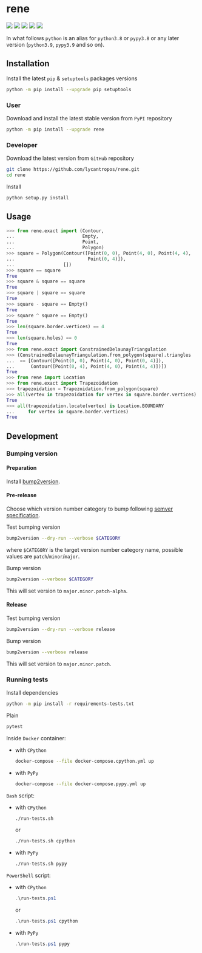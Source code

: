 rene
====

[![](https://github.com/lycantropos/rene/actions/workflows/ci.yml/badge.svg?branch=master)](https://github.com/lycantropos/rene/actions/workflows/ci.yml "Github Actions")
[![](https://codecov.io/gh/lycantropos/rene/branch/master/graph/badge.svg)](https://codecov.io/gh/lycantropos/rene "Codecov")
[![](https://img.shields.io/github/license/lycantropos/rene.svg)](https://github.com/lycantropos/rene/blob/master/LICENSE "License")
[![](https://badge.fury.io/py/rene.svg)](https://badge.fury.io/py/rene "PyPI")
[![](https://img.shields.io/crates/v/rene.svg)](https://crates.io/crates/rene "crates.io")

In what follows `python` is an alias for `python3.8` or `pypy3.8`
or any later version (`python3.9`, `pypy3.9` and so on).

Installation
------------

Install the latest `pip` & `setuptools` packages versions
```bash
python -m pip install --upgrade pip setuptools
```

### User

Download and install the latest stable version from `PyPI` repository
```bash
python -m pip install --upgrade rene
```

### Developer

Download the latest version from `GitHub` repository
```bash
git clone https://github.com/lycantropos/rene.git
cd rene
```

Install
```bash
python setup.py install
```

Usage
-----

```python
>>> from rene.exact import (Contour,
...                         Empty,
...                         Point,
...                         Polygon)
>>> square = Polygon(Contour([Point(0, 0), Point(4, 0), Point(4, 4),
...                           Point(0, 4)]),
...                  [])
>>> square == square
True
>>> square & square == square
True
>>> square | square == square
True
>>> square - square == Empty()
True
>>> square ^ square == Empty()
True
>>> len(square.border.vertices) == 4
True
>>> len(square.holes) == 0
True
>>> from rene.exact import ConstrainedDelaunayTriangulation
>>> (ConstrainedDelaunayTriangulation.from_polygon(square).triangles
...  == [Contour([Point(0, 0), Point(4, 0), Point(0, 4)]),
...      Contour([Point(0, 4), Point(4, 0), Point(4, 4)])])
True
>>> from rene import Location
>>> from rene.exact import Trapezoidation
>>> trapezoidation = Trapezoidation.from_polygon(square)
>>> all(vertex in trapezoidation for vertex in square.border.vertices)
True
>>> all(trapezoidation.locate(vertex) is Location.BOUNDARY
...     for vertex in square.border.vertices)
True

```

Development
-----------

### Bumping version

#### Preparation

Install
[bump2version](https://github.com/c4urself/bump2version#installation).

#### Pre-release

Choose which version number category to bump following [semver
specification](http://semver.org/).

Test bumping version
```bash
bump2version --dry-run --verbose $CATEGORY
```

where `$CATEGORY` is the target version number category name, possible
values are `patch`/`minor`/`major`.

Bump version
```bash
bump2version --verbose $CATEGORY
```

This will set version to `major.minor.patch-alpha`. 

#### Release

Test bumping version
```bash
bump2version --dry-run --verbose release
```

Bump version
```bash
bump2version --verbose release
```

This will set version to `major.minor.patch`.

### Running tests

Install dependencies
```bash
python -m pip install -r requirements-tests.txt
```

Plain
```bash
pytest
```

Inside `Docker` container:
- with `CPython`
  ```bash
  docker-compose --file docker-compose.cpython.yml up
  ```
- with `PyPy`
  ```bash
  docker-compose --file docker-compose.pypy.yml up
  ```

`Bash` script:
- with `CPython`
  ```bash
  ./run-tests.sh
  ```
  or
  ```bash
  ./run-tests.sh cpython
  ```

- with `PyPy`
  ```bash
  ./run-tests.sh pypy
  ```

`PowerShell` script:
- with `CPython`
  ```powershell
  .\run-tests.ps1
  ```
  or
  ```powershell
  .\run-tests.ps1 cpython
  ```
- with `PyPy`
  ```powershell
  .\run-tests.ps1 pypy
  ```
